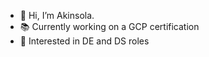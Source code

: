 - 👋 Hi, I’m Akinsola.
- 📚 Currently working on a GCP certification
- 👾 Interested in DE and DS roles

<!---
akinsolasalami/akinsolasalami is a ✨ special ✨ repository because its `README.md` (this file) appears on your GitHub profile.
You can click the Preview link to take a look at your changes.
--->
